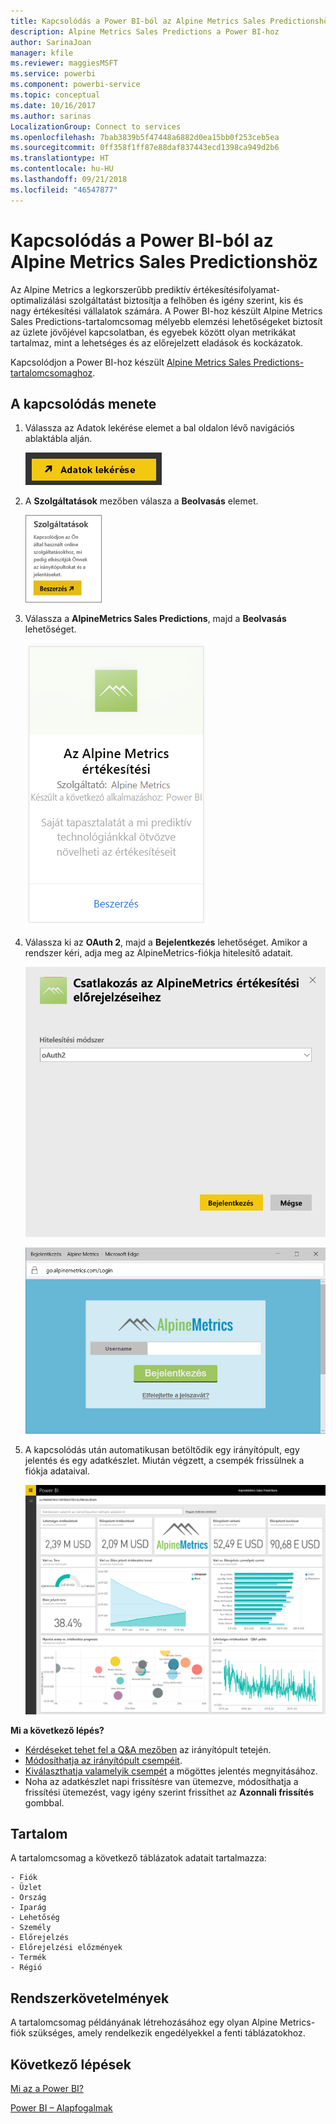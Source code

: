 ```yaml
---
title: Kapcsolódás a Power BI-ból az Alpine Metrics Sales Predictionshöz
description: Alpine Metrics Sales Predictions a Power BI-hoz
author: SarinaJoan
manager: kfile
ms.reviewer: maggiesMSFT
ms.service: powerbi
ms.component: powerbi-service
ms.topic: conceptual
ms.date: 10/16/2017
ms.author: sarinas
LocalizationGroup: Connect to services
ms.openlocfilehash: 7bab3839b5f47448a6882d0ea15bb0f253ceb5ea
ms.sourcegitcommit: 0ff358f1ff87e88daf837443ecd1398ca949d2b6
ms.translationtype: HT
ms.contentlocale: hu-HU
ms.lasthandoff: 09/21/2018
ms.locfileid: "46547877"
---
```

# <a name="connect-to-alpine-metrics-sales-predictions-with-power-bi"></a>Kapcsolódás a Power BI-ból az Alpine Metrics Sales Predictionshöz
Az Alpine Metrics a legkorszerűbb prediktív értékesítésifolyamat-optimalizálási szolgáltatást biztosítja a felhőben és igény szerint, kis és nagy értékesítési vállalatok számára. A Power BI-hoz készült Alpine Metrics Sales Predictions-tartalomcsomag mélyebb elemzési lehetőségeket biztosít az üzlete jövőjével kapcsolatban, és egyebek között olyan metrikákat tartalmaz, mint a lehetséges és az előrejelzett eladások és kockázatok. 

Kapcsolódjon a Power BI-hoz készült [Alpine Metrics Sales Predictions-tartalomcsomaghoz](https://app.powerbi.com/getdata/services/alpine-metrics).

## <a name="how-to-connect"></a>A kapcsolódás menete
1. Válassza az Adatok lekérése elemet a bal oldalon lévő navigációs ablaktábla alján.  
   
    ![](media/service-connect-to-alpine-metrics/getdata.png)
2. A **Szolgáltatások** mezőben válasza a **Beolvasás** elemet.  
   
    ![](media/service-connect-to-alpine-metrics/services.png)
3. Válassza a **AlpineMetrics Sales Predictions**, majd a **Beolvasás** lehetőséget.  
   
    ![](media/service-connect-to-alpine-metrics/alpine.png)
4. Válassza ki az **OAuth 2**, majd a **Bejelentkezés** lehetőséget. Amikor a rendszer kéri, adja meg az AlpineMetrics-fiókja hitelesítő adatait.
   
    ![](media/service-connect-to-alpine-metrics/creds.png)
   
    ![](media/service-connect-to-alpine-metrics/creds2.png)
5. A kapcsolódás után automatikusan betöltődik egy irányítópult, egy jelentés és egy adatkészlet. Miután végzett, a csempék frissülnek a fiókja adataival.
   
    ![](media/service-connect-to-alpine-metrics/dashboard.png)

**Mi a következő lépés?**

* [Kérdéseket tehet fel a Q&A mezőben](consumer/end-user-q-and-a.md) az irányítópult tetején.
* [Módosíthatja az irányítópult csempéit](service-dashboard-edit-tile.md).
* [Kiválaszthatja valamelyik csempét](consumer/end-user-tiles.md) a mögöttes jelentés megnyitásához.
* Noha az adatkészlet napi frissítésre van ütemezve, módosíthatja a frissítési ütemezést, vagy igény szerint frissíthet az **Azonnali frissítés** gombbal.

## <a name="whats-included"></a>Tartalom
A tartalomcsomag a következő táblázatok adatait tartalmazza:  

    - Fiók    
    - Üzlet    
    - Ország    
    - Iparág    
    - Lehetőség  
    - Személy  
    - Előrejelzés    
    - Előrejelzési előzmények    
    - Termék  
    - Régió    

## <a name="system-requirements"></a>Rendszerkövetelmények
A tartalomcsomag példányának létrehozásához egy olyan Alpine Metrics-fiók szükséges, amely rendelkezik engedélyekkel a fenti táblázatokhoz.

## <a name="next-steps"></a>Következő lépések
[Mi az a Power BI?](power-bi-overview.md)

[Power BI – Alapfogalmak](consumer/end-user-basic-concepts.md)

